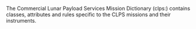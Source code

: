 The Commercial Lunar Payload Services Mission Dictionary (clps:) contains classes, attributes and rules specific to the CLPS missions and their instruments.
